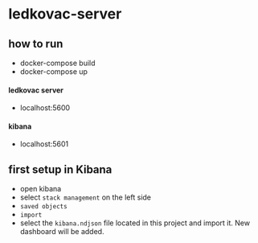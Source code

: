 # ledkovac-server

## how to run
* docker-compose build
* docker-compose up

#### ledkovac server 
* localhost:5600 
#### kibana
* localhost:5601

## first setup in Kibana
* open kibana
* select `stack management` on the left side
* `saved objects`
* `import`
* select the `kibana.ndjson` file located in this project and import it. New dashboard will be added. 
